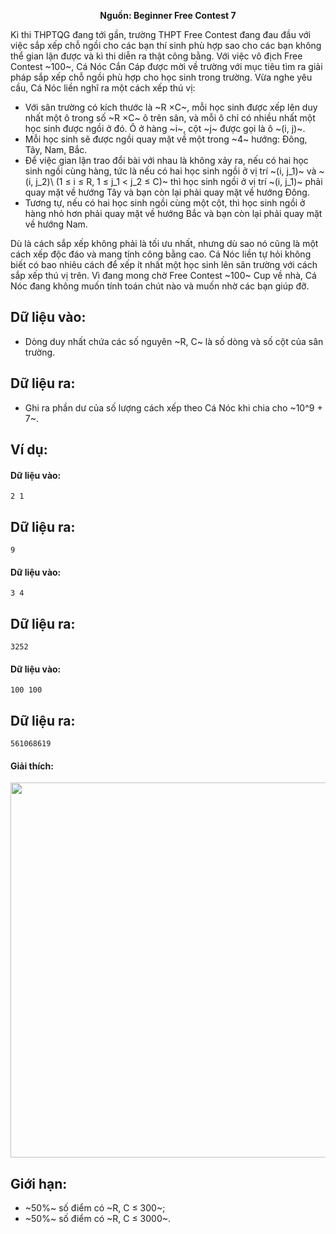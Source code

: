 **<center>Nguồn: Beginner Free Contest 7</center>**

Kì thi THPTQG đang tới gần, trường THPT Free Contest đang đau đầu với việc sắp xếp chỗ ngồi cho các bạn thí sinh phù hợp sao cho các bạn không thể gian lận được và kì thi diễn ra thật công bằng. Với việc vô địch Free Contest ~100~, Cá Nóc Cắn Cáp được mời về trường với mục tiêu tìm ra giải pháp sắp xếp chỗ ngồi phù hợp cho học sinh trong trường. Vừa nghe yêu cầu, Cá Nóc liền nghĩ ra một cách xếp thú vị:
- Với sân trường có kích thước là ~R ×C~, mỗi học sinh được xếp lên duy nhất một ô trong số ~R ×C~ ô trên sân, và mỗi ô chỉ có nhiều nhất một học sinh được ngồi ở đó. Ô ở hàng ~i~, cột ~j~ được gọi là ô ~(i, j)~.
- Mỗi học sinh sẽ được ngồi quay mặt về một trong ~4~ hướng: Đông, Tây, Nam, Bắc.
- Để việc gian lận trao đổi bài với nhau là không xảy ra, nếu có hai học sinh ngồi cùng hàng, tức là nếu có hai học sinh ngồi ở vị trí ~(i, j_1)~ và ~(i, j_2)\ (1 ≤ i ≤ R, 1 ≤ j_1 < j_2 ≤ C)~ thì học sinh ngồi ở vị trí ~(i, j_1)~ phải quay mặt về hướng Tây và bạn còn lại phải quay mặt về hướng Đông.
- Tương tự, nếu có hai học sinh ngồi cùng một cột, thì học sinh ngồi ở hàng nhỏ hơn phải quay mặt về hướng Bắc và bạn còn lại phải quay mặt về hướng Nam.

Dù là cách sắp xếp không phải là tối ưu nhất, nhưng dù sao nó cũng là một cách xếp độc đáo và mang tính công bằng cao. Cá Nóc liền tự hỏi không biết có bao nhiêu cách để xếp ít nhất một học sinh lên sân trường với cách sắp xếp thú vị trên. Vì đang mong chờ Free Contest ~100~ Cup về nhà, Cá Nóc đang không muốn tính toán chút nào và muốn nhờ các bạn giúp đỡ.

## Dữ liệu vào:
- Dòng duy nhất chứa các số nguyên ~R, C~ là số dòng và số cột của sân trường.

## Dữ liệu ra:
- Ghi ra phần dư của số lượng cách xếp theo Cá Nóc khi chia cho ~10^9 + 7~.

## Ví dụ:
#### Dữ liệu vào:
```
2 1
```

## Dữ liệu ra:
```
9
```

#### Dữ liệu vào:
```
3 4
```

## Dữ liệu ra:
```
3252
```

#### Dữ liệu vào:
```
100 100
```

## Dữ liệu ra:
```
561068619
```

#### Giải thích:
<center><img src="/images/problems/634/GRADUATION.png" width=600px></center>

## Giới hạn:
- ~50\%~ số điểm có ~R, C ≤ 300~;
- ~50\%~ số điểm có ~R, C ≤ 3000~.